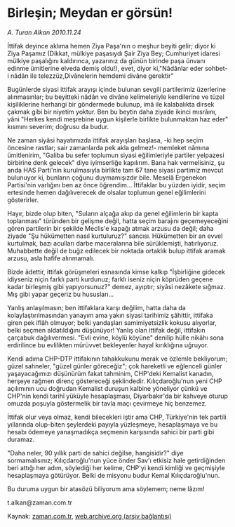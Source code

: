 # Birleşin; Meydan er görsün!

*A. Turan Alkan 2010.11.24*

<td class="news-spot">
<p>İttifak deyince aklıma hemen Ziya Paşa'nın o meşhur beyiti gelir; diyor ki Ziya Paşamız (Dikkat, mülkiye paşasıydı Şair Ziya Bey; Cumhuriyet idaresi mülkiye paşalığını kaldırınca, yazarınız da günün birinde paşa ünvanı edinme ümitlerine elveda demiş oldu!), evet, diyor ki,"Nâdânlar eder sohbet-i nâdân ile telezzüz,Divânelerin hemdemi divâne gerektir"</p>
<p><p>Bugünlerde siyasi ittifak arayışı içinde bulunan sevgili partilerimiz üzerlerine alınmasınlar; bu beyitteki nâdân ve divâne kelimeleriyle kendilerine ve tüzel kişiliklerine herhangi bir göndermede bulunup, imâ ile kalabalıkta dirsek çakmak gibi bir niyetim yoktur. Ben bu beytin daha ziyade ikinci mısrâını, yâni "Herkes kendi meşrebine uygun kişilerle birlikte bulunmaktan haz eder" kısmını severim; doğrusu da budur.
<p>Ne zaman siyâsi hayatımızda ittifak arayışları başlasa, -ki hep seçim öncesine rastlar; sair zamanlarda pek akla gelmez!- memleket nâmına ümitlenirim, "Galiba bu sefer toplumun siyasi eğilimleriyle partiler yelpazesi birbirine denk gelecek" diye iyimserliğe kapılırım. Bana hak vermelisiniz, şu anda HAS Parti'nin kurulmasıyla birlikte tam 67 tane siyasi partimiz mevcut bulunuyor ki, bunların çoğunu duymamışızdır bile. Meselâ Ergenekon Partisi'nin varlığını ben az önce öğrendim... İttifaklar bu yüzden iyidir, seçim ertesinde hemen dağılıverecek de olsalar toplumun genel eğilimlerini gösterirler.
<p>Hayır, bizde olup biten, "Suların alçağa akıp da genel eğilimlerin bir kapta toplanması" türünden bir gelişme değil, hatta seçim barajını geçemeyeceğini gören partilerin bir şekilde Meclis'e kapağı atmak arzusu da değil; daha ziyade "Şu hükümetten nasıl kurtuluruz?" sancısı. Hükümetten bir an evvel kurtulmak, bazı aculları darbe maceralarına bile sürüklemişti, hatırlıyoruz. Muhabbette değil de buğz edilecek bir noktada ortaklık bulup ittifak aramak arzusu, asla hafife alınmamalı.
<p>Bizde âdettir, ittifak görüşmeleri esnasında kimse kalkıp "İşbirliğine gidecek idiyseniz niçin farklı parti kurdunuz; farklı iseniz niçin köprüden geçene kadar birleşmiş gibi yapıyorsunuz?" demez, ayıptır; siyâsi nezâkete sığmaz. Mış gibi yapar geçeriz bu hususları...
<p>Yanlış anlaşılmasın; ben ittifaklara karşı değilim, hatta daha da kolaylaştırılmasından yanayım ama yakın siyasi tarihimiz şâhittir, ittifaka giren pek iflâh olmuyor; belki yandaşları samimiyetsizlik kokusu alıyorlar, belki seçmen aldatıldığını düşünüyor! Yanlış olan ittifak değil, ittifakın çarçabuk dağılıvermesi. "Evli evine, köylü köyüne" denilip hülle nikâhı sona erdirilince bu evlilikten mürüvvet bekleyenler hayal kırıklığına uğruyor.
<p>Kendi adıma CHP-DTP ittifakının tahakkukunu merak ve özlemle bekliyorum; güzel sahneler, "güzel günler göreceğiz"; çok hareketli ve eğlenceli günler yaşayacağımızı düşünürüm fakat tahminim, CHP'deki Kemalist kanadın, herşeye rağmen direnç göstereceği şeklindedir. Kılıçdaroğlu'nun yeni CHP açılımının ucu doğrudan Kemalist duruşun kalbine yöneliyor çünkü ve CHP'nin kendi tarihî yüküyle hesaplaşması, Diyarbakır'da bir kahveye oturup omuzda poşuyla göstermelik bir tavla maçı çevirmeye hiç benzemez.
<p>İttifak olur veya olmaz, kendi bilecekleri iştir ama CHP, Türkiye'nin tek partili yıllarında olup-biten şeylerdeki payıyla yüzleşmeye, hesaplaşmaya ve bu hesabı ödemeye yanaşmadıkça seçmenin karşısında sahici bir parti gibi duramaz.
<p>"Daha neler, 90 yıllık parti de sahici değilse, hangisidir?" diye sormamalısınız; Kılıçdaroğlu'nun yüce önder Sav'ı etkisiz hale getirdiğinden beri attığı her adım, söylediği her kelime, CHP'yi kendi kimliği ve geçmişiyle hesaplaşmaya götürüyor. Belki de misyonu budur Kemal Kılıçdaroğlu'nun.
<p>Bu duruma uygun bir atasözü biliyorum ama söylemem; neme lâzım!
<p>t.alkan@zaman.com.tr</p>
<a href="http://web.archive.org/web/20101130220642/mailto:t.alkan@zaman.com.tr">
</a></p></p></p></p></p></p></p></p></p></p></td>

Kaynak: [zaman.com.tr](http://zaman.com.tr/yazar.do?yazino=1056263), [web.archive.org (arşiv bağlantısı)](http://web.archive.org/web/20101130220642/http://zaman.com.tr:80/yazar.do?yazino=1056263)

